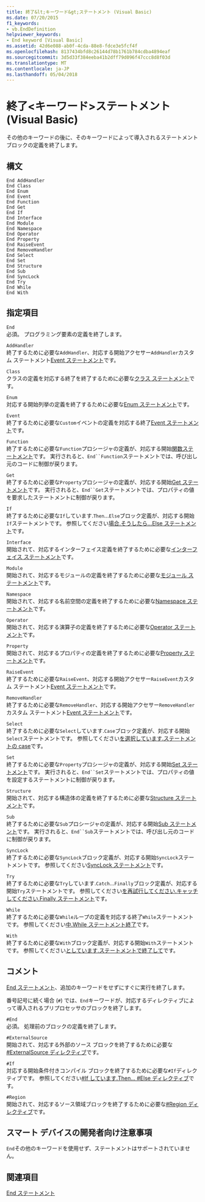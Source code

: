 ```yaml
---
title: 終了&lt;キーワード&gt;ステートメント (Visual Basic)
ms.date: 07/20/2015
f1_keywords:
- vb.EndDefinition
helpviewer_keywords:
- End keyword [Visual Basic]
ms.assetid: 42d6e088-ab0f-4cda-88e8-fdce3e5fcf4f
ms.openlocfilehash: 8137434bfd8c26144d78b1761b784cdba4894eaf
ms.sourcegitcommit: 3d5d33f384eeba41b2dff79d096f47ccc8d8f03d
ms.translationtype: MT
ms.contentlocale: ja-JP
ms.lasthandoff: 05/04/2018
---
```

# <a name="end-ltkeywordgt-statement-visual-basic"></a>終了&lt;キーワード&gt;ステートメント (Visual Basic)
その他のキーワードの後に、そのキーワードによって導入されるステートメント ブロックの定義を終了します。  
  
## <a name="syntax"></a>構文  
  
```  
End AddHandler  
End Class   
End Enum   
End Event   
End Function   
End Get   
End If   
End Interface   
End Module   
End Namespace   
End Operator   
End Property   
End RaiseEvent  
End RemoveHandler  
End Select   
End Set   
End Structure   
End Sub   
End SyncLock   
End Try   
End While   
End With  
```  
  
## <a name="parts"></a>指定項目  
 `End`  
 必須。 プログラミング要素の定義を終了します。  
  
 `AddHandler`  
 終了するために必要な`AddHandler`、対応する開始アクセサー`AddHandler`カスタム ステートメント[Event ステートメント](../../../visual-basic/language-reference/statements/event-statement.md)です。  
  
 `Class`  
 クラスの定義を対応する終了を終了するために必要な[クラス ステートメント](../../../visual-basic/language-reference/statements/class-statement.md)です。  
  
 `Enum`  
 対応する開始列挙の定義を終了するために必要な[Enum ステートメント](../../../visual-basic/language-reference/statements/enum-statement.md)です。  
  
 `Event`  
 終了するために必要な`Custom`イベントの定義を対応する終了[Event ステートメント](../../../visual-basic/language-reference/statements/event-statement.md)です。  
  
 `Function`  
 終了するために必要な`Function`プロシージャの定義が、対応する開始[関数ステートメント](../../../visual-basic/language-reference/statements/function-statement.md)です。 実行されると、`End``Function`ステートメントでは、呼び出し元のコードに制御が戻ります。  
  
 `Get`  
 終了するために必要な`Property`プロシージャの定義が、対応する開始[Get ステートメント](../../../visual-basic/language-reference/statements/get-statement.md)です。 実行されると、`End``Get`ステートメントでは、プロパティの値を要求したステートメントに制御が戻ります。  
  
 `If`  
 終了するために必要な`If`しています.`Then`...`Else`ブロック定義が、対応する開始`If`ステートメントです。 参照してください[場合.そうしたら...Else ステートメント](../../../visual-basic/language-reference/statements/if-then-else-statement.md)です。  
  
 `Interface`  
 開始されて、対応するインターフェイス定義を終了するために必要な[インターフェイス ステートメント](../../../visual-basic/language-reference/statements/interface-statement.md)です。  
  
 `Module`  
 開始されて、対応するモジュールの定義を終了するために必要な[モジュール ステートメント](../../../visual-basic/language-reference/statements/module-statement.md)です。  
  
 `Namespace`  
 開始されて、対応する名前空間の定義を終了するために必要な[Namespace ステートメント](../../../visual-basic/language-reference/statements/namespace-statement.md)です。  
  
 `Operator`  
 開始されて、対応する演算子の定義を終了するために必要な[Operator ステートメント](../../../visual-basic/language-reference/statements/operator-statement.md)です。  
  
 `Property`  
 開始されて、対応するプロパティの定義を終了するために必要な[Property ステートメント](../../../visual-basic/language-reference/statements/property-statement.md)です。  
  
 `RaiseEvent`  
 終了するために必要な`RaiseEvent`、対応する開始アクセサー`RaiseEvent`カスタム ステートメント[Event ステートメント](../../../visual-basic/language-reference/statements/event-statement.md)です。  
  
 `RemoveHandler`  
 終了するために必要な`RemoveHandler`、対応する開始アクセサー`RemoveHandler`カスタム ステートメント[Event ステートメント](../../../visual-basic/language-reference/statements/event-statement.md)です。  
  
 `Select`  
 終了するために必要な`Select`しています.`Case`ブロック定義が、対応する開始`Select`ステートメントです。 参照してください[を選択しています.ステートメントの case](../../../visual-basic/language-reference/statements/select-case-statement.md)です。  
  
 `Set`  
 終了するために必要な`Property`プロシージャの定義が、対応する開始[Set ステートメント](../../../visual-basic/language-reference/statements/set-statement.md)です。 実行されると、`End``Set`ステートメントでは、プロパティの値を設定するステートメントに制御が戻ります。  
  
 `Structure`  
 開始されて、対応する構造体の定義を終了するために必要な[Structure ステートメント](../../../visual-basic/language-reference/statements/structure-statement.md)です。  
  
 `Sub`  
 終了するために必要な`Sub`プロシージャの定義が、対応する開始[Sub ステートメント](../../../visual-basic/language-reference/statements/sub-statement.md)です。 実行されると、`End``Sub`ステートメントでは、呼び出し元のコードに制御が戻ります。  
  
 `SyncLock`  
 終了するために必要な`SyncLock`ブロック定義が、対応する開始`SyncLock`ステートメントです。 参照してください[SyncLock ステートメント](../../../visual-basic/language-reference/statements/synclock-statement.md)です。  
  
 `Try`  
 終了するために必要な`Try`しています.`Catch`...`Finally`ブロック定義が、対応する開始`Try`ステートメントです。 参照してください[を再試行してください.キャッチしてください.Finally ステートメント](../../../visual-basic/language-reference/statements/try-catch-finally-statement.md)です。  
  
 `While`  
 終了するために必要な`While`ループの定義を対応する終了`While`ステートメントです。 参照してください[中.While ステートメント終了](../../../visual-basic/language-reference/statements/while-end-while-statement.md)です。  
  
 `With`  
 終了するために必要な`With`ブロック定義が、対応する開始`With`ステートメントです。 参照してください[としています.ステートメントで終了して](../../../visual-basic/language-reference/statements/with-end-with-statement.md)です。  
  
## <a name="remarks"></a>コメント  
 [End ステートメント](../../../visual-basic/language-reference/statements/end-statement.md)、追加のキーワードをせずにすぐに実行を終了します。  
  
 番号記号に続く場合 (`#`) では、`End`キーワードが、対応するディレクティブによって導入されるプリプロセッサのブロックを終了します。  
  
 `#End`  
 必須。 処理前のブロックの定義を終了します。  
  
 `#ExternalSource`  
 開始されて、対応する外部のソース ブロックを終了するために必要な[#ExternalSource ディレクティブ](../../../visual-basic/language-reference/directives/externalsource-directive.md)です。  
  
 `#If`  
 対応する開始条件付きコンパイル ブロックを終了するために必要な`#If`ディレクティブです。 参照してください[#If しています.Then... #Else ディレクティブ](../../../visual-basic/language-reference/directives/if-then-else-directives.md)です。  
  
 `#Region`  
 開始されて、対応するソース領域ブロックを終了するために必要な[#Region ディレクティブ](../../../visual-basic/language-reference/directives/region-directive.md)です。  
  
## <a name="smart-device-developer-notes"></a>スマート デバイスの開発者向け注意事項  
 `End`その他のキーワードを使用せず、ステートメントはサポートされていません。  
  
## <a name="see-also"></a>関連項目  
 [End ステートメント](../../../visual-basic/language-reference/statements/end-statement.md)
